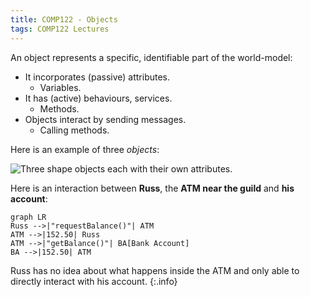 ```yaml
---
title: COMP122 - Objects
tags: COMP122 Lectures
---
```

An object represents a specific, identifiable part of the world-model:

* It incorporates (passive) attributes.
	* Variables.
* It has (active) behaviours, services.
	* Methods.
* Objects interact by sending messages.
	* Calling methods.
	
Here is an example of three *objects*:

![Three shape objects each with their own attributes.]({{site.baseurl}}/assets/comp122/lectures/2021-03-02-1.png)

Here is an interaction between **Russ**, the **ATM near the guild** and **his account**:

```mermaid
graph LR
Russ -->|"requestBalance()"| ATM
ATM -->|152.50| Russ
ATM -->|"getBalance()"| BA[Bank Account]
BA -->|152.50| ATM
```

Russ has no idea about what happens inside the ATM and only able to directly interact with his account.
{:.info}